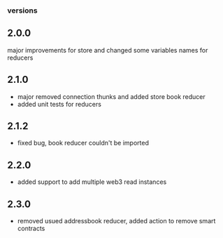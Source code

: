 ### versions

## 2.0.0

major improvements for store and changed some variables names for reducers

## 2.1.0

-   major removed connection thunks and added store book reducer
-   added unit tests for reducers

## 2.1.2

-   fixed bug, book reducer couldn't be imported

## 2.2.0

-   added support to add multiple web3 read instances

## 2.3.0

-   removed usued addressbook reducer, added action to remove smart contracts
